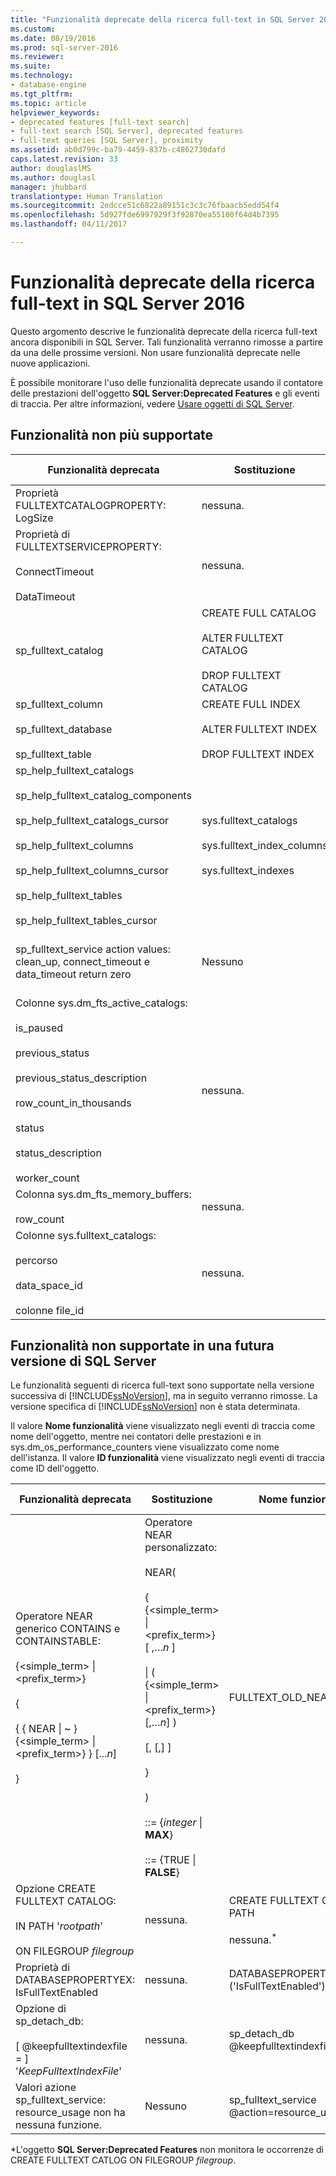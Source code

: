 ```yaml
---
title: "Funzionalità deprecate della ricerca full-text in SQL Server 2016 | Microsoft Docs"
ms.custom: 
ms.date: 08/19/2016
ms.prod: sql-server-2016
ms.reviewer: 
ms.suite: 
ms.technology:
- database-engine
ms.tgt_pltfrm: 
ms.topic: article
helpviewer_keywords:
- deprecated features [full-text search]
- full-text search [SQL Server], deprecated features
- full-text queries [SQL Server], proximity
ms.assetid: ab0d799c-ba79-4459-837b-c4862730dafd
caps.latest.revision: 33
author: douglaslMS
ms.author: douglasl
manager: jhubbard
translationtype: Human Translation
ms.sourcegitcommit: 2edcce51c6822a89151c3c3c76fbaacb5edd54f4
ms.openlocfilehash: 5d927fde6997929f3f92870ea55100f64d4b7395
ms.lasthandoff: 04/11/2017

---
```

# <a name="deprecated-full-text-search-features-in-sql-server-2016"></a>Funzionalità deprecate della ricerca full-text in SQL Server 2016
  Questo argomento descrive le funzionalità deprecate della ricerca full-text ancora disponibili in SQL Server. Tali funzionalità verranno rimosse a partire da una delle prossime versioni. Non usare funzionalità deprecate nelle nuove applicazioni.  
  
È possibile monitorare l'uso delle funzionalità deprecate usando il contatore delle prestazioni dell'oggetto **SQL Server:Deprecated Features** e gli eventi di traccia. Per altre informazioni, vedere [Usare oggetti di SQL Server](../../relational-databases/performance-monitor/use-sql-server-objects.md).  
  
## <a name="features-no-longer-supported"></a>Funzionalità non più supportate  

  
|Funzionalità deprecata|Sostituzione|Nome funzionalità|ID funzionalità|  
|------------------------|-----------------|------------------|----------------|  
|Proprietà FULLTEXTCATALOGPROPERTY: LogSize|nessuna.|FULLTEXTCATALOGPROPERTY**('LogSize')**|211|  
|Proprietà di FULLTEXTSERVICEPROPERTY:<br /><br /> ConnectTimeout<br /><br /> DataTimeout|nessuna.|FULLTEXTSERVICEPROPERTY**('ConnectTimeout')**<br /><br /> FULLTEXTSERVICEPROPERTY**('DataTimeout'**)|210<br /><br /> 209|  
|sp_fulltext_catalog|CREATE FULL CATALOG<br /><br /> ALTER FULLTEXT CATALOG<br /><br /> DROP FULLTEXT CATALOG|sp_fulltext_catalog|84|  
|sp_fulltext_column<br /><br /> sp_fulltext_database<br /><br /> sp_fulltext_table|CREATE FULL INDEX<br /><br /> ALTER FULLTEXT INDEX<br /><br /> DROP FULLTEXT INDEX|sp_fulltext_column<br /><br /> sp_fulltext_database<br /><br /> sp_fulltext_table|86<br /><br /> 87<br /><br /> 85|  
|sp_help_fulltext_catalogs<br /><br /> sp_help_fulltext_catalog_components<br /><br /> sp_help_fulltext_catalogs_cursor<br /><br /> sp_help_fulltext_columns<br /><br /> sp_help_fulltext_columns_cursor<br /><br /> sp_help_fulltext_tables<br /><br /> sp_help_fulltext_tables_cursor|sys.fulltext_catalogs<br /><br /> sys.fulltext_index_columns<br /><br /> sys.fulltext_indexes|sp_help_fulltext_catalogs<br /><br /> sp_help_fulltext_catalog_components<br /><br /> sp_help_fulltext_catalogs_cursor<br /><br /> sp_help_fulltext_columns<br /><br /> sp_help_fulltext_columns_cursor<br /><br /> sp_help_fulltext_table<br /><br /> sp_help_fulltext_tables_cursor|88<br /><br /> 203<br /><br /> 90<br /><br /> 92<br /><br /> 93<br /><br /> 91<br /><br /> 89|  
|sp_fulltext_service action values: clean_up, connect_timeout e data_timeout return zero|Nessuno|sp_fulltext_service @action=clean_up<br /><br /> sp_fulltext_service @action=connect_timeout<br /><br /> sp_fulltext_service @action=data_timeout|116<br /><br /> 117<br /><br /> 118|  
|Colonne sys.dm_fts_active_catalogs:<br /><br /> is_paused<br /><br /> previous_status<br /><br /> previous_status_description<br /><br /> row_count_in_thousands<br /><br /> status<br /><br /> status_description<br /><br /> worker_count|nessuna.|dm_fts_active_catalogs.is_paused<br /><br /> dm_fts_active_catalogs.previous_status<br /><br /> dm_fts_active_catalogs.previous_status_description<br /><br /> dm_fts_active_catalogs.row_count_in_thousands<br /><br /> dm_fts_active_catalogs.status<br /><br /> dm_fts_active_catalogs.status_description<br /><br /> dm_fts_active_catalogs.worker_count|218<br /><br /> 221<br /><br /> 222<br /><br /> 224<br /><br /> 219<br /><br /> 220<br /><br /> 223|  
|Colonna sys.dm_fts_memory_buffers:<br /><br /> row_count|nessuna.|dm_fts_memory_buffers.row_count|225|  
|Colonne sys.fulltext_catalogs:<br /><br /> percorso<br /><br /> data_space_id<br /><br /> colonne file_id|nessuna.|fulltext_catalogs.path<br /><br /> fulltext_catalogs.data_space_id<br /><br /> fulltext_catalogs.file_id|215<br /><br /> 216<br /><br /> 217|  
  
## <a name="features-not-supported-in-a-future-version-of-sql-server"></a>Funzionalità non supportate in una futura versione di SQL Server  
 Le funzionalità seguenti di ricerca full-text sono supportate nella versione successiva di [!INCLUDE[ssNoVersion](../../includes/ssnoversion-md.md)], ma in seguito verranno rimosse. La versione specifica di [!INCLUDE[ssNoVersion](../../includes/ssnoversion-md.md)] non è stata determinata.  
  
 Il valore **Nome funzionalità** viene visualizzato negli eventi di traccia come nome dell'oggetto, mentre nei contatori delle prestazioni e in sys.dm_os_performance_counters viene visualizzato come nome dell'istanza. Il valore **ID funzionalità** viene visualizzato negli eventi di traccia come ID dell'oggetto.  
  
|Funzionalità deprecata|Sostituzione|Nome funzionalità|ID funzionalità|  
|------------------------|-----------------|------------------|----------------|  
|Operatore NEAR generico CONTAINS e CONTAINSTABLE:<br /><br /> {<simple_term> &#124; <prefix_term>}<br /><br /> {<br /><br /> { { NEAR &#124; ~ }    {<simple_term> &#124; <prefix_term>} } [...*n*]<br /><br /> }|Operatore NEAR personalizzato:<br /><br /> NEAR(<br /><br /> {   {<simple_term> &#124; <prefix_term>} [ ,…*n* ]<br /><br /> &#124; ( {<simple_term> &#124; <prefix_term>} [,…*n*] )<br /><br /> [,<distance> [,<order>] ]<br /><br /> }<br /><br /> )<br /><br /> <distance> ::= {*integer* &#124; **MAX**}<br /><br /> <order> ::= {TRUE &#124; **FALSE**}|FULLTEXT_OLD_NEAR_SYNTAX|247|  
|Opzione CREATE FULLTEXT CATALOG:<br /><br /> IN PATH '*rootpath*'<br /><br /> ON FILEGROUP *filegroup*|nessuna.|CREATE FULLTEXT CATLOG IN PATH<br /><br /> nessuna.<sup>*</sup>|237<br /><br /> Nessuno.*|  
|Proprietà di DATABASEPROPERTYEX: IsFullTextEnabled|nessuna.|DATABASEPROPERTYEX**('IsFullTextEnabled')**|202|  
|Opzione di sp_detach_db:<br /><br /> [ @keepfulltextindexfile = ] '*KeepFulltextIndexFile*'|nessuna.|sp_detach_db @keepfulltextindexfile|226|  
|Valori azione sp_fulltext_service: resource_usage non ha nessuna funzione.|Nessuno|sp_fulltext_service @action=resource_usage|200|  
  
 *L'oggetto **SQL Server:Deprecated Features** non monitora le occorrenze di CREATE FULLTEXT CATLOG ON FILEGROUP *filegroup*.  
  
  

